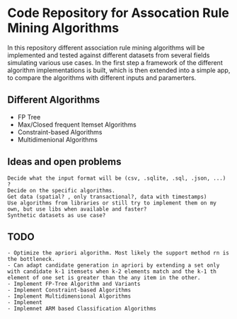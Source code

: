 # Code Repository for Assocation Rule Mining Algorithms

In this repository different association rule mining algorithms will be implemented and tested against different datasets from several fields simulating various use cases. In the first step
a framework of the different algorithm implementations is built, which is then extended into a simple app, to compare the algorithms with different inputs and paramerters.

## Different Algorithms

- FP Tree
- Max/Closed frequent Itemset Algorithms
- Constraint-based Algorithms
- Multidimenional Algorithms

## Ideas and open problems

```
Decide what the input format will be (csv, .sqlite, .sql, .json, ...) ?
Decide on the specific algorithms.
Get data (spatial? , only transactional?, data with timestamps)
Use algorithms from libraries or still try to implement them on my own, but use libs when available and faster?
Synthetic datasets as use case?
```

## TODO

```
- Optimize the apriori algorithm. Most likely the support method rn is the bottleneck.
- Can adapt candidate generation in apriori by extending a set only with candidate k-1 itemsets when k-2 elements match and the k-1 th element of one set is greater than the any item in the other.
- Implement FP-Tree Algorithm and Variants
- Implement Constraint-based Algorithms
- Implement Multidimensional Algorithms
- Implement 
- Implemnet ARM based Classification Algorithms 
```
